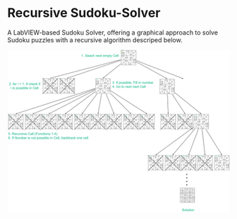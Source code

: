 # Recursive Sudoku-Solver
A LabVIEW-based Sudoku Solver, offering a graphical approach to solve Sudoku puzzles with a recursive algorithm descriped below.


![alt text](https://github.com/CHeggers84/Recursive-Sudoku-Solver/blob/main/Sudoku%20Solver%20Recursive%20Algorithm.png?raw=true)
